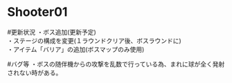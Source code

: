 # Shooter01

#更新状況
・ボス追加(更新予定)  
・ステージの構成を変更(１ラウンドクリア後、ボスラウンドに)  
・アイテム「バリア」の追加(ボスマップのみ使用)  

#バグ等
・ボスの随伴機からの攻撃を乱数で行っている為、まれに球が全く発射されない時がある。  
